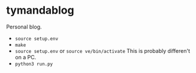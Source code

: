 # tymandablog
Personal blog.

 - `source setup.env`
 - `make`
 - `source setup.env` or `source ve/bin/activate` This is probably differen't on a PC.
 - `python3 run.py`
